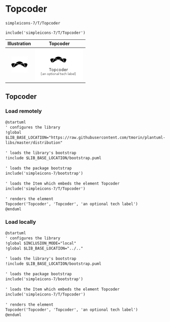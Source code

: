 # Topcoder


```text
simpleicons-7/T/Topcoder
```

```text
include('simpleicons-7/T/Topcoder')
```



| Illustration | Topcoder |
| :---: | :---: |
| ![illustration for Illustration](../../simpleicons-7/T/Topcoder.png) | ![illustration for Topcoder](../../simpleicons-7/T/Topcoder.Local.png) |




## Topcoder

### Load remotely
```plantuml
@startuml
' configures the library
!global $LIB_BASE_LOCATION="https://raw.githubusercontent.com/tmorin/plantuml-libs/master/distribution"

' loads the library's bootstrap
!include $LIB_BASE_LOCATION/bootstrap.puml

' loads the package bootstrap
include('simpleicons-7/bootstrap')

' loads the Item which embeds the element Topcoder
include('simpleicons-7/T/Topcoder')

' renders the element
Topcoder('Topcoder', 'Topcoder', 'an optional tech label')
@enduml
```

### Load locally
```plantuml
@startuml
' configures the library
!global $INCLUSION_MODE="local"
!global $LIB_BASE_LOCATION="../.."

' loads the library's bootstrap
!include $LIB_BASE_LOCATION/bootstrap.puml

' loads the package bootstrap
include('simpleicons-7/bootstrap')

' loads the Item which embeds the element Topcoder
include('simpleicons-7/T/Topcoder')

' renders the element
Topcoder('Topcoder', 'Topcoder', 'an optional tech label')
@enduml
```

